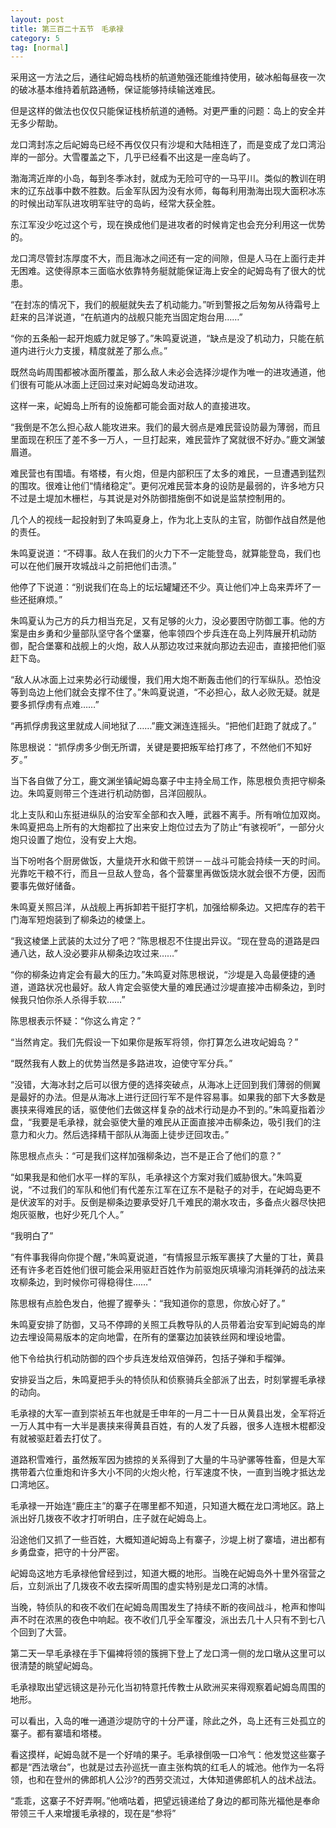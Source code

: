 ```yaml
---
layout: post
title: 第三百二十五节　毛承禄
category: 5
tag: [normal]
---
```


采用这一方法之后，通往屺姆岛栈桥的航道勉强还能维持使用，破冰船每昼夜一次的破冰基本维持着航路通畅，保证能够持续输送难民。

但是这样的做法也仅仅只能保证栈桥航道的通畅。对更严重的问题：岛上的安全并无多少帮助。

龙口湾封冻之后屺姆岛已经不再仅仅只有沙堤和大陆相连了，而是变成了龙口湾沿岸的一部分。大雪覆盖之下，几乎已经看不出这是一座岛屿了。

渤海湾近岸的小岛，每到冬季冰封，就成为无险可守的一马平川。类似的教训在明末的辽东战事中数不胜数。后金军队因为没有水师，每每利用渤海出现大面积冰冻的时候出动军队进攻明军驻守的岛屿，经常大获全胜。

东江军没少吃过这个亏，现在换成他们是进攻者的时候肯定也会充分利用这一优势的。

龙口湾尽管封冻厚度不大，而且海冰之间还有一定的间隙，但是人马在上面行走并无困难。这使得原本三面临水依靠特务艇就能保证海上安全的屺姆岛有了很大的忧患。

“在封冻的情况下，我们的舰艇就失去了机动能力。”听到警报之后匆匆从待霜号上赶来的吕洋说道，“在航道内的战舰只能充当固定炮台用……”

“你的五条船一起开炮威力就足够了。”朱鸣夏说道，“缺点是没了机动力，只能在航道内进行火力支援，精度就差了那么点。”

既然岛屿周围都被冰面所覆盖，那么敌人未必会选择沙堤作为唯一的进攻通道，他们很有可能从冰面上迂回过来对屺姆岛发动进攻。

这样一来，屺姆岛上所有的设施都可能会面对敌人的直接进攻。

“我倒是不怎么担心敌人能攻进来。我们的最大弱点是难民营设防最为薄弱，而且里面现在积压了差不多一万人，一旦打起来，难民营炸了窝就很不好办。”鹿文渊皱眉道。

难民营也有围墙。有塔楼，有火炮，但是内部积压了太多的难民，一旦遭遇到猛烈的围攻。很难让他们“情绪稳定”。更何况难民营本身的设防是最弱的，许多地方只不过是土堤加木栅栏，与其说是对外防御措施倒不如说是监禁控制用的。

几个人的视线一起投射到了朱鸣夏身上，作为北上支队的主官，防御作战自然是他的责任。

朱鸣夏说道：“不碍事。敌人在我们的火力下不一定能登岛，就算能登岛，我们也可以在他们展开攻城战斗之前把他们击溃。”

他停了下说道：“别说我们在岛上的坛坛罐罐还不少。真让他们冲上岛来弄坏了一些还挺麻烦。”

朱鸣夏认为己方的兵力相当充足，又有足够的火力，没必要困守防御工事。他的方案是由乡勇和少量部队坚守各个堡寨，他率领四个步兵连在岛上列阵展开机动防御，配合堡寨和战舰上的火炮，敌人从那边攻过来就向那边去迎击，直接把他们驱赶下岛。

“敌人从冰面上过来势必行动缓慢，我们用大炮不断轰击他们的行军纵队。恐怕没等到岛边上他们就会支撑不住了。”朱鸣夏说道，“不必担心，敌人必败无疑。就是要多抓俘虏有点难……”

“再抓俘虏我这里就成人间地狱了……”鹿文渊连连摇头。“把他们赶跑了就成了。”

陈思根说：“抓俘虏多少倒无所谓，关键是要把叛军给打疼了，不然他们不知好歹。”

当下各自做了分工，鹿文渊坐镇屺姆岛寨子中主持全局工作，陈思根负责把守柳条边。朱鸣夏则带三个连进行机动防御，吕洋回舰队。

北上支队和山东挺进纵队的治安军全部和衣入睡，武器不离手。所有哨位加双岗。朱鸣夏把岛上所有的大炮都拉了出来安上炮位过去为了防止“有骇视听”，一部分火炮只设置了炮位，没有安上大炮。

当下吩咐各个厨房做饭，大量烧开水和做干煎饼－－战斗可能会持续一天的时间。光靠吃干粮不行，而且一旦敌人登岛，各个营寨里再做饭烧水就会很不方便，因而要事先做好储备。

朱鸣夏关照吕洋，从战舰上再拆卸若干挺打字机，加强给柳条边。又把库存的若干门海军短炮装到了柳条边的棱堡上。

“我这棱堡上武装的太过分了吧？”陈思根忍不住提出异议。“现在登岛的道路是四通八达，敌人没必要非从柳条边攻过来……”

“你的柳条边肯定会有最大的压力。”朱鸣夏对陈思根说，“沙堤是入岛最便捷的通道，道路状况也最好。敌人肯定会驱使大量的难民通过沙堤直接冲击柳条边，到时候我只怕你杀人杀得手软……”

陈思根表示怀疑：“你这么肯定？”

“当然肯定。我们先假设一下如果你是叛军将领，你打算怎么进攻屺姆岛？”

“既然我有人数上的优势当然是多路进攻，迫使守军分兵。”

“没错，大海冰封之后可以很方便的选择突破点，从海冰上迂回到我们薄弱的侧翼是最好的办法。但是从海冰上进行迂回行军不是件容易事。如果我的部下大多数是裹挟来得难民的话，驱使他们去做这样复杂的战术行动是办不到的。”朱鸣夏指着沙盘，“我要是毛承禄，就会驱使大量的难民从正面直接冲击柳条边，吸引我们的注意力和火力。然后选择精干部队从海面上徒步迂回攻击。”

陈思根点点头：“可是我们这样加强柳条边，岂不是正合了他们的意？”

“如果我是和他们水平一样的军队，毛承禄这个方案对我们威胁很大。”朱鸣夏说，“不过我们的军队和他们有代差东江军在辽东不是鞑子的对手，在屺姆岛更不是伏波军的对手。反倒是柳条边要承受好几千难民的潮水攻击，多备点火器尽快把炮灰驱散，也好少死几个人。”

“我明白了”

“有件事我得向你提个醒，”朱鸣夏说道，“有情报显示叛军裹挟了大量的丁壮，黄县还有许多老百姓他们很可能会采用驱赶百姓作为前驱炮灰填壕沟消耗弹药的战法来攻柳条边，到时候你可得稳得住……”

陈思根有点脸色发白，他握了握拳头：“我知道你的意思，你放心好了。”

朱鸣夏安排了防御，又马不停蹄的关照工兵教导队的人员带着治安军到屺姆岛的岸边去埋设简易版本的定向地雷，在所有的堡寨边加装铁丝网和埋设地雷。

他下令给执行机动防御的四个步兵连发给双倍弹药，包括子弹和手榴弹。

安排妥当之后，朱鸣夏把手头的特侦队和侦察骑兵全部派了出去，时刻掌握毛承禄的动向。

毛承禄的大军一直到崇祯五年也就是壬申年的一月二十一日从黄县出发，全军将近一万人其中有一大半是裹挟来得黄县百姓，有的人发了兵器，很多人连根木棍都没有就被驱赶着去打仗了。

道路积雪难行，虽然叛军因为掳掠的关系得到了大量的牛马驴骡等牲畜，但是大军携带着六位重炮和许多大小不同的火炮火枪，行军速度不快，一直到当晚才抵达龙口湾地区。

毛承禄一开始连“鹿庄主”的寨子在哪里都不知道，只知道大概在龙口湾地区。路上派出好几拨夜不收才打听明白，庄子就在屺姆岛上。

沿途他们又抓了一些百姓，大概知道屺姆岛上有寨子，沙堤上树了寨墙，进出都有乡勇盘查，把守的十分严密。

屺姆岛这地方毛承禄他曾经到过，知道大概的地形。当晚在屺姆岛外十里外宿营之后，立刻派出了几拨夜不收去探听周围的虚实特别是龙口湾的冰情。

当晚，特侦队的和夜不收们在屺姆岛周围发生了持续不断的夜间战斗，枪声和惨叫声不时在浓黑的夜色中响起。夜不收们几乎全军覆没，派出去几十人只有不到七八个回到了大营。

第二天一早毛承禄在手下偏裨将领的簇拥下登上了龙口湾一侧的龙口墩从这里可以很清楚的眺望屺姆岛。

毛承禄取出望远镜这是孙元化当初特意托传教士从欧洲买来得观察着屺姆岛周围的地形。

可以看出，入岛的唯一通道沙堤防守的十分严谨，除此之外，岛上还有三处孤立的寨子。都有寨墙和塔楼。

看这摸样，屺姆岛就不是一个好啃的果子。毛承禄倒吸一口冷气：他发觉这些寨子都是“西法墩台”，也就是过去孙巡抚一直主张构筑的红毛人的城池。他作为一名将领，也和在登州的佛郎机人公沙?的西劳交流过，大体知道佛郎机人的战术战法。

“乖乖，这寨子不好弄啊。”他嘀咕着，把望远镜递给了身边的都司陈光福他是奉命带领三千人来增援毛承禄的，现在是“参将”